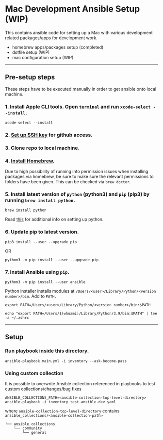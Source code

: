 # Mac Development Ansible Setup (WIP)

This contains ansible code for setting up a Mac with various development related packages/apps for development work.
* homebrew apps/packages setup (completed)
* dotfile setup (WIP)
* mac configuration setup (WIP)
---
## Pre-setup steps
These steps have to be executed manually in order to get ansible onto local machine.

### 1. Install Apple CLI tools. Open `terminal` and run `xcode-select --install`.
```
xcode-select --install
```
### 2. [Set up SSH key](https://docs.github.com/en/free-pro-team@latest/github/authenticating-to-github/generating-a-new-ssh-key-and-adding-it-to-the-ssh-agent) for github access.
### 3. Clone repo to local machine.

### 4. [Install Homebrew](https://brew.sh/).
Due to high possibility of running into permission issues when installing packages via homebrew, be sure to make sure the relevant permissions to folders have been given. This can be checked via `brew doctor`.

### 5. Install latest version of `python` (python3) and `pip` (pip3) by running `brew install python`.
```
brew install python
```
Read [this](https://opensource.com/article/19/5/python-3-default-mac) for additional info on setting up python.
### 6. Update pip to latest version.
```
pip3 install --user --upgrade pip
```
OR
```
python3 -m pip install --user --upgrade pip
```
### 7. Install Ansible using `pip`.
```
python3 -m pip install --user ansible

```
Python installer installs modules at `/Users/<user>/Library/Python/<version number>/bin`.
Add to `PATH.`
```
export PATH=/Users/<user>/Library/Python/<version number>/bin:$PATH
```
```
echo "export PATH=/Users/$(whoami)/Library/Python/3.9/bin:$PATH" | tee -a ~/.zshrc
```
---

## Setup
### Run playbook inside this directory.
```
ansible-playbook main.yml -i inventory --ask-become-pass
```

### Using custom collection
It is possible to overwrite Ansible collection referenced in playbooks to test custom collections/changes/bug fixes
```
ANSIBLE_COLLECTIONS_PATH=<ansible-collection-top-level-directory> ansible-playbook -i inventory test-ansible-dev.yaml
```
where `ansible-collection-top-level-directory` contains `ansible_collections/<ansible-collection-path>`

```
└── ansible_collections
    └── community
        └── general
```
